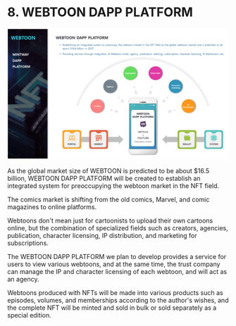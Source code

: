# 8. WEBTOON DAPP PLATFORM

![Figure 30. WEBTOON Dapp Platform](../../.gitbook/assets/image30.png)

As the global market size of WEBTOON is predicted to be about $16.5 billion, WEBTOON DAPP PLATFORM will be created to establish an integrated system for preoccupying the webtoon market in the NFT field.

The comics market is shifting from the old comics, Marvel, and comic magazines to online platforms.

Webtoons don't mean just for cartoonists to upload their own cartoons online, but the combination of specialized fields such as creators, agencies, publication, character licensing, IP distribution, and marketing for subscriptions.

The WEBTOON DAPP PLATFORM we plan to develop provides a service for users to view various webtoons, and at the same time, the trust company can manage the IP and character licensing of each webtoon, and will act as an agency.

Webtoons produced with NFTs will be made into various products such as episodes, volumes, and memberships according to the author's wishes, and the complete NFT will be minted and sold in bulk or sold separately as a special edition.
